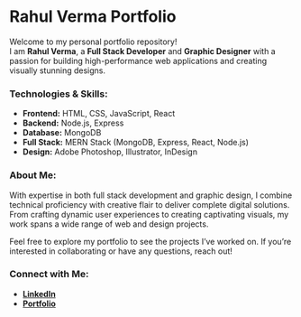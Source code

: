 # Rahul Verma Portfolio

Welcome to my personal portfolio repository!  
I am **Rahul Verma**, a **Full Stack Developer** and **Graphic Designer** with a passion for building high-performance web applications and creating visually stunning designs.

### Technologies & Skills:
- **Frontend:** HTML, CSS, JavaScript, React
- **Backend:** Node.js, Express
- **Database:** MongoDB
- **Full Stack:** MERN Stack (MongoDB, Express, React, Node.js)
- **Design:** Adobe Photoshop, Illustrator, InDesign

### About Me:
With expertise in both full stack development and graphic design, I combine technical proficiency with creative flair to deliver complete digital solutions. From crafting dynamic user experiences to creating captivating visuals, my work spans a wide range of web and design projects.

Feel free to explore my portfolio to see the projects I’ve worked on. If you’re interested in collaborating or have any questions, reach out!

### Connect with Me:
- [**LinkedIn**](https://www.linkedin.com/in/rahul-verma-96b40b198/)
- [**Portfolio**](https://rahulverma14061998.github.io/Rahul-Verma-Portfolio/)

